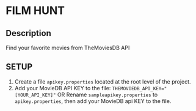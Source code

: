 # FILM HUNT
## Description
Find your favorite movies from TheMoviesDB API

## SETUP
1. Create a file `apikey.properties` located at the root level of the project.
2. Add your MovieDB API KEY to the file: `THEMOVIEDB_API_KEY="[YOUR_API_KEY]"`
OR 
Rename `sampleapikey.properties` to `apikey.properties`, then add your MovieDB api KEY to the file.


